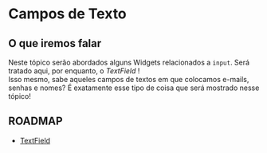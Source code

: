 # Campos de Texto

## O que iremos falar

Neste tópico serão abordados alguns Widgets relacionados a `input`. Será tratado aqui, por enquanto, o <i> TextField </i>! <br/>
Isso mesmo, sabe aqueles campos de textos em que colocamos e-mails, senhas e nomes? É exatamente esse tipo de coisa que será mostrado nesse tópico!

## ROADMAP

- [TextField](textfield.md)
